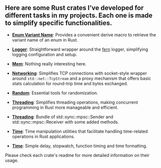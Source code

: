 ## Here are some Rust crates I've developed for different tasks in my projects. Each one is made to simplify specific functionalities.

- [**Enum Variant Name**](enum_variant_name/README.md): Provides a convenient derive macro to retrieve the variant name of an enum in Rust.

- [**Logger**](logger/README.md): Straightforward wrapper around the [fern](https://docs.rs/fern) logger, simplifying logging configuration and setup.

- [**Mem**](mem/README.md): Nothing really interesting here.

- [**Networking**](networking/README.md): Simplifies TCP connections with socket-style wrapper around `std::net::TcpStream` and a proxy mechanism that offers basic stats calculation for round-trip time and bytes exchanged.

- [**Random**](random/README.md): Essential tools for randomization.

- [**Threading**](threading/README.md): Simplifies threading operations, making concurrent programming in Rust more manageable and efficient.

- [**Threading**](threading/README.md): Bundle of std::sync::mpsc::Sender and std::sync::mpsc::Receiver with some added methods.

- [**Time**](time/README.md): Time manipulation utilities that facilitate handling time-related operations in Rust applications.

- [**Time**](time/README.md): Simple delay, stopwatch, function timing and time formatting.


Please check each crate's readme for more detailed information on their usage.